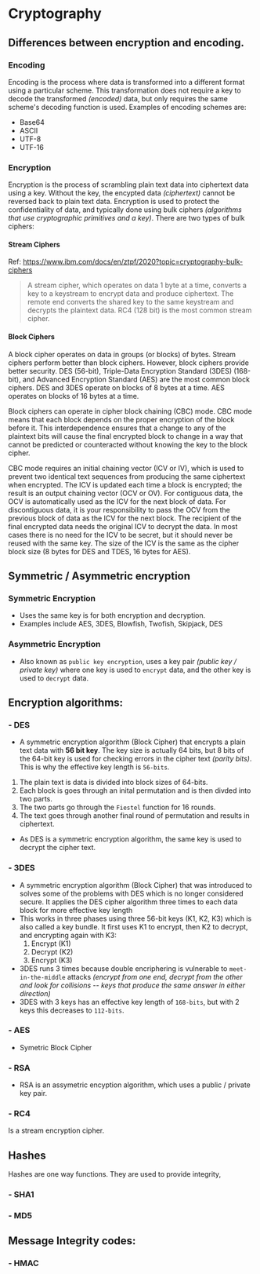# Cryptography

## Differences between encryption and encoding.

### Encoding

Encoding is the process where data is transformed into a different format using a particular scheme. This transformation does not require a key to decode the transformed *(encoded)* data, but only requires the same scheme's decoding function is used. Examples of encoding schemes are: 

- Base64
- ASCII
- UTF-8
- UTF-16

### Encryption

Encryption is the process of scrambling plain text data into ciphertext data using a key. Without the key, the encypted data *(ciphertext)* cannot be reversed back to plain text data. Encryption is used to protect the confidentiality of data, and typically done using bulk ciphers *(algorithms that use cryptographic primitives and a key)*. There are two types of bulk ciphers:

#### Stream Ciphers

Ref: https://www.ibm.com/docs/en/ztpf/2020?topic=cryptography-bulk-ciphers

>A stream cipher, which operates on data 1 byte at a time, converts a key to a keystream to encrypt data and produce ciphertext. The remote end converts the shared key to the same keystream and decrypts the plaintext data. RC4 (128 bit) is the most common stream cipher.

#### Block Ciphers

A block cipher operates on data in groups (or blocks) of bytes. Stream ciphers perform better than block ciphers. However, block ciphers provide better security. DES (56-bit), Triple-Data Encryption Standard (3DES) (168-bit), and Advanced Encryption Standard (AES) are the most common block ciphers. DES and 3DES operate on blocks of 8 bytes at a time. AES operates on blocks of 16 bytes at a time.

Block ciphers can operate in cipher block chaining (CBC) mode. CBC mode means that each block depends on the proper encryption of the block before it. This interdependence ensures that a change to any of the plaintext bits will cause the final encrypted block to change in a way that cannot be predicted or counteracted without knowing the key to the block cipher.

CBC mode requires an initial chaining vector (ICV or IV), which is used to prevent two identical text sequences from producing the same ciphertext when encrypted. The ICV is updated each time a block is encrypted; the result is an output chaining vector (OCV or OV). For contiguous data, the OCV is automatically used as the ICV for the next block of data. For discontiguous data, it is your responsibility to pass the OCV from the previous block of data as the ICV for the next block. The recipient of the final encrypted data needs the original ICV to decrypt the data. In most cases there is no need for the ICV to be secret, but it should never be reused with the same key. The size of the ICV is the same as the cipher block size (8 bytes for DES and TDES, 16 bytes for AES).

## Symmetric / Asymmetric encryption

### Symmetric Encryption

- Uses the same key is for both encryption and decryption.
- Examples include AES, 3DES, Blowfish, Twofish, Skipjack, DES

### Asymmetric Encryption

- Also known as `public key encryption`, uses a key pair *(public key / private key)* where one key is used to `encrypt` data, and the other key is used to `decrypt` data.

## Encryption algorithms:
### - DES
- A symmetric encryption algorithm (Block Cipher) that encrypts a plain text data with **56 bit key**. The key size is actually 64 bits, but 8 bits of the 64-bit key is used for checking errors in the cipher text *(parity bits)*. This is why the effective key length is `56-bits`.
1. The plain text is data is divided into block sizes of 64-bits.
2. Each block is goes through an inital permutation and is then divded into two parts.
3. The two parts go through the `Fiestel` function for 16 rounds.
4. The text goes through another final round of permutation and results in ciphertext.
- As DES is a symmetric encryption algorithm, the same key is used to decrypt the cipher text.

### - 3DES
- A symmetric encryption algorithm (Block Cipher) that was introduced to solves some of the problems with DES which is no longer considered secure. It applies the DES cipher algorithm three times to each data block for more effective key length
- This works in three phases using three 56-bit keys (K1, K2, K3) which is also called a key bundle. It first uses K1 to encrypt, then K2 to decrypt, and encrypting again with K3:
    1. Encrypt (K1)
    2. Decrypt (K2)
    3. Encrypt (K3)
- 3DES runs 3 times because double encriphering is vulnerable to `meet-in-the-middle` attacks *(encrypt from one end, decrypt from the other and look for collisions -- keys that produce the same answer in either direction)*
- 3DES with 3 keys has an effective key length of `168-bits`, but with 2 keys this decreases to `112-bits`.

### - AES
- Symetric Block Cipher
### - RSA
- RSA is an assymetric encyption algorithm, which uses a public / private key pair.
### - RC4
Is a stream encryption cipher.
## Hashes
Hashes are one way functions. They are used to provide integrity, 
### - SHA1
### - MD5

## Message Integrity codes:
### - HMAC
